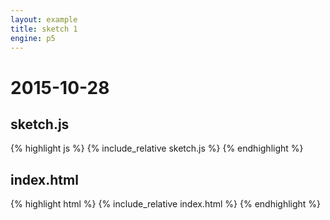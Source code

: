 ```yaml
---
layout: example
title: sketch 1
engine: p5
---
```



# 2015-10-28
## sketch.js 
{% highlight js %}
{% include_relative sketch.js %}
{% endhighlight %}
## index.html 
{% highlight html %}
{% include_relative index.html %}
{% endhighlight %}
